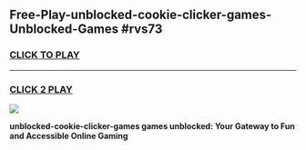 
## Free-Play-unblocked-cookie-clicker-games-Unblocked-Games #rvs73
<h3>
<a href="https://news.freeplayer.one?title=unblocked-cookie-clicker-games&ref=8M">CLICK TO PLAY</a></h3>
<hr>

<h3>
<a href="https://news.freeplayer.one?title=unblocked-cookie-clicker-games&ref=8M">CLICK 2 PLAY</a>
  
</h3>

<a href="https://news.freeplayer.one?title=unblocked-cookie-clicker-games&ref=8M"><img src="https://clearcache.store/games.png"></a>


**unblocked-cookie-clicker-games games unblocked: Your Gateway to Fun and Accessible Online Gaming**
